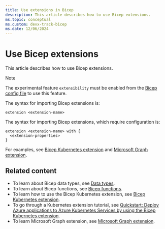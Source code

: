 ```yaml
---
title: Use extensions in Bicep
description: This article describes how to use Bicep extensions.
ms.topic: conceptual
ms.custom: devx-track-bicep
ms.date: 12/06/2024
---
```


# Use Bicep extensions

This article describes how to use Bicep extensions.

> [!NOTE]
> The experimental feature `extensibility` must be enabled from the [Bicep config file](./bicep-config.md#enable-experimental-features) to use this feature.

The syntax for importing Bicep extensions is:

```bicep
extension <extension-name>
```

The syntax for importing Bicep extensions, which require configuration is:

```bicep
extension <extension-name> with {
  <extension-properties>
}
```

For examples, see [Bicep Kubernetes extension](./bicep-kubernetes-extension.md) and [Microsoft Graph extension](https://aka.ms/graphbicep).

## Related content

- To learn about Bicep data types, see [Data types](./data-types.md).
- To learn about Bicep functions, see [Bicep functions](./bicep-functions.md).
- To learn how to use the Bicep Kubernetes extension, see [Bicep Kubernetes extension](./bicep-kubernetes-extension.md).
- To go through a Kubernetes extension tutorial, see [Quickstart: Deploy Azure applications to Azure Kubernetes Services by using the Bicep Kubernetes extension](/azure/aks/learn/quick-kubernetes-deploy-bicep-kubernetes-extension).
- To learn Microsoft Graph extension, see [Microsoft Graph extension](https://aka.ms/graphbicep).
